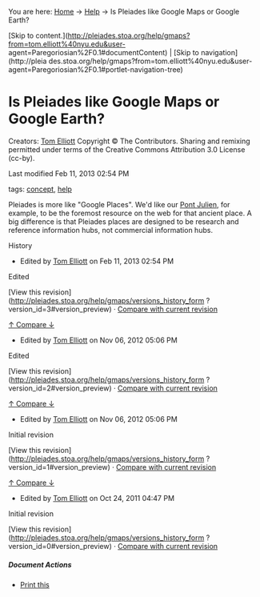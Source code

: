 You are here: [Home](http://pleiades.stoa.org/home) →
[Help](http://pleiades.stoa.org/help) →  Is Pleiades like Google Maps or
Google Earth?

[Skip to
content.](http://pleiades.stoa.org/help/gmaps?from=tom.elliott%40nyu.edu&user-
agent=Paregoriosian%2F0.1#documentContent) | [Skip to navigation](http://pleia
des.stoa.org/help/gmaps?from=tom.elliott%40nyu.edu&user-
agent=Paregoriosian%2F0.1#portlet-navigation-tree)

#  Is Pleiades like Google Maps or Google Earth?

Creators: [Tom Elliott](/author/thomase) Copyright © The Contributors. Sharing
and remixing permitted under terms of the Creative Commons Attribution 3.0
License (cc-by).

Last modified  Feb 11, 2013 02:54 PM

tags:  [concept](http://pleiades.stoa.org/search?Subject%3Alist=concept),
[help](http://pleiades.stoa.org/search?Subject%3Alist=help)

Pleiades is more like "Google Places". We'd like our [Pont
Julien](../places/149500/), for example, to be the foremost resource on the
web for that ancient place. A big difference is that Pleiades places are
designed to be research and reference information hubs, not commercial
information hubs.

History

    

  * Edited by [Tom Elliott](http://pleiades.stoa.org/author/thomase) on Feb 11, 2013 02:54 PM 

Edited

[View this revision](http://pleiades.stoa.org/help/gmaps/versions_history_form
?version_id=3#version_preview) · [Compare with current
revision](http://pleiades.stoa.org/help/gmaps/@@history?one=current&two=3)

[ ↑ Compare ↓ ](http://pleiades.stoa.org/help/gmaps/@@history?one=3&two=2
"Compare with previous revision" )

  * Edited by [Tom Elliott](http://pleiades.stoa.org/author/thomase) on Nov 06, 2012 05:06 PM 

Edited

[View this revision](http://pleiades.stoa.org/help/gmaps/versions_history_form
?version_id=2#version_preview) · [Compare with current
revision](http://pleiades.stoa.org/help/gmaps/@@history?one=current&two=2)

[ ↑ Compare ↓ ](http://pleiades.stoa.org/help/gmaps/@@history?one=2&two=1
"Compare with previous revision" )

  * Edited by [Tom Elliott](http://pleiades.stoa.org/author/thomase) on Nov 06, 2012 05:06 PM 

Initial revision

[View this revision](http://pleiades.stoa.org/help/gmaps/versions_history_form
?version_id=1#version_preview) · [Compare with current
revision](http://pleiades.stoa.org/help/gmaps/@@history?one=current&two=1)

[ ↑ Compare ↓ ](http://pleiades.stoa.org/help/gmaps/@@history?one=1&two=0
"Compare with previous revision" )

  * Edited by [Tom Elliott](http://pleiades.stoa.org/author/thomase) on Oct 24, 2011 04:47 PM 

Initial revision

[View this revision](http://pleiades.stoa.org/help/gmaps/versions_history_form
?version_id=0#version_preview) · [Compare with current
revision](http://pleiades.stoa.org/help/gmaps/@@history?one=current&two=0)

##### Document Actions

  * [Print this](javascript:this.print\(\); "" )

